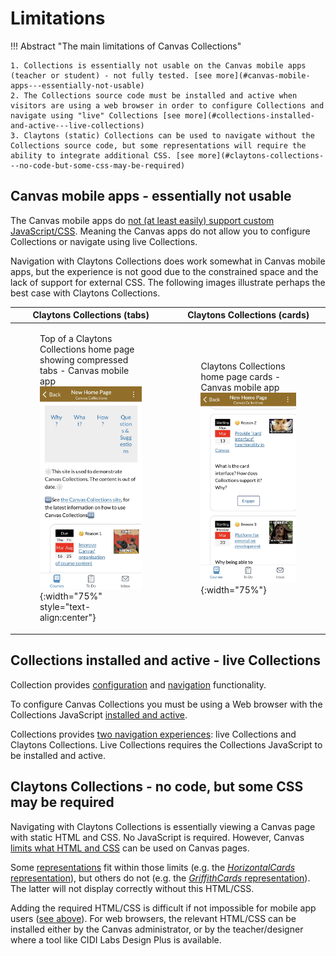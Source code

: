 <!--
 Copyright (C) 2023 David Jones
 
 This file is part of Canvas Collections.
 
 Canvas Collections is free software: you can redistribute it and/or modify
 it under the terms of the GNU General Public License as published by
 the Free Software Foundation, either version 3 of the License, or
 (at your option) any later version.
 
 Canvas Collections is distributed in the hope that it will be useful,
 but WITHOUT ANY WARRANTY; without even the implied warranty of
 MERCHANTABILITY or FITNESS FOR A PARTICULAR PURPOSE.  See the
 GNU General Public License for more details.
 
 You should have received a copy of the GNU General Public License
 along with Canvas Collections.  If not, see <http://www.gnu.org/licenses/>.
-->

# Limitations

!!! Abstract "The main limitations of Canvas Collections"

    1. Collections is essentially not usable on the Canvas mobile apps (teacher or student) - not fully tested. [see more](#canvas-mobile-apps---essentially-not-usable)
    2. The Collections source code must be installed and active when visitors are using a web browser in order to configure Collections and navigate using "live" Collections [see more](#collections-installed-and-active---live-collections)
    3. Claytons (static) Collections can be used to navigate without the Collections source code, but some representations will require the ability to integrate additional CSS. [see more](#claytons-collections---no-code-but-some-css-may-be-required)

## Canvas mobile apps - essentially not usable

The Canvas mobile apps do [not (at least easily) support custom JavaScript/CSS](https://community.canvaslms.com/t5/Canvas-Mobile-Forum/iOS-app-and-Canvas/m-p/465811/highlight/true#M350). Meaning the Canvas apps do not allow you to configure Collections or navigate using live Collections.

Navigation with Claytons Collections does work somewhat in Canvas mobile apps, but the experience is not good due to the constrained space and the lack of support for external CSS. The following images illustrate perhaps the best case with Claytons Collections.

| Claytons Collections (tabs) | Claytons Collections (cards) |
| --- | --- |
| <figure markdown><figcaption>Top of a Claytons Collections home page showing compressed tabs - Canvas mobile app</figcaption>![Claytons Collections (tabs)](./images/mobileApp-menu-claytons.jpeg){:width="75%" style="text-align:center"} </figure> | <figure markdown><figcaption>Claytons Collections home page cards - Canvas mobile app</figcaption>![Claytons Collections (cards)](./images/mobileApp-cards-claytons.jpeg){:width="75%"}</figure> |


## Collections installed and active - live Collections

Collection provides [configuration](../configure/overview.md) and [navigation](../navigate/navigate-options.md) functionality.

To configure Canvas Collections you must be using a Web browser with the Collections JavaScript [installed and active](../getting-started/install/is-it-installed.md). 

Collections provides [two navigation experiences](../navigate/navigate-options.md): live Collections and Claytons Collections. Live Collections requires the Collections JavaScript to be installed and active. 

## Claytons Collections - no code, but some CSS may be required

Navigating with Claytons Collections is essentially viewing a Canvas page with static HTML and CSS. No JavaScript is required. However, Canvas [limits what HTML and CSS](https://community.canvaslms.com/t5/Canvas-Resource-Documents/Canvas-HTML-Editor-Allowlist/ta-p/387066) can be used on Canvas pages.

Some [representations](../reference/conceptual-model/representations/overview.md) fit within those limits (e.g. the [_HorizontalCards_ representation](../reference/conceptual-model/representations/horizontal-cards.md)), but others do not (e.g. the [_GriffithCards_ representation](../reference/conceptual-model/representations/griffith-cards.md)). The latter will not display correctly without this HTML/CSS.

Adding the required HTML/CSS is difficult if not impossible for mobile app users ([see above](#canvas-mobile-apps---essentially-not-usable)). For web browsers, the relevant HTML/CSS can be installed either by the Canvas administrator, or by the teacher/designer where a tool like CIDI Labs Design Plus is available.

